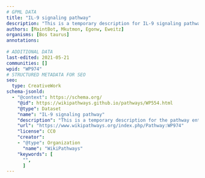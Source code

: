 ```yaml
---
# GPML DATA
title: "IL-9 signaling pathway"
description: "This is a temporary description for IL-9 signaling pathway"
authors: [MaintBot, Mkutmon, Egonw, Eweitz]
organisms: [Bos taurus]
annotations:
  
# ADDITIONAL DATA
last-edited: 2021-05-21
communities: []
wpid: "WP974"
# STRUCTURED METADATA FOR SEO
seo:
  type: CreativeWork
schema-jsonld:
  - "@context": https://schema.org/
    "@id": https://wikipathways.github.io/pathways/WP554.html
    "@type": Dataset
    "name": "IL-9 signaling pathway"
    "description": "This is a temporary description for the pathway entitled: IL-9 signaling pathway"
    "url": "https://www.wikipathways.org/index.php/Pathway:WP974"
    "license": CC0
    "creator":
    - "@type": Organization
      "name": "WikiPathways"
    "keywords": [
      "",
      ]
---
```

